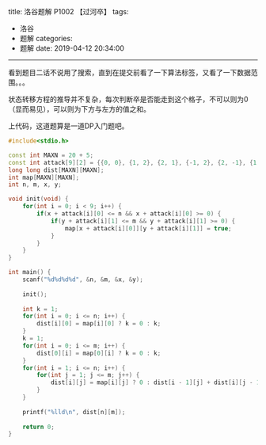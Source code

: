 title: 洛谷题解 P1002 【过河卒】
tags:
  - 洛谷
  - 题解
categories:
  - 题解
date: 2019-04-12 20:34:00
---

看到题目二话不说用了搜索，直到在提交前看了一下算法标签，又看了一下数据范围。。。

状态转移方程的推导并不复杂，每次判断卒是否能走到这个格子，不可以则为0（显而易见），可以则为下方与左方的值之和。

上代码，这道题算是一道DP入门题吧。

```cpp
#include<stdio.h>

const int MAXN = 20 + 5;
const int attack[9][2] = {{0, 0}, {1, 2}, {2, 1}, {-1, 2}, {2, -1}, {1, -2}, {-2, 1}, {-1, -2}, {-2, -1}};
long long dist[MAXN][MAXN];
int map[MAXN][MAXN];
int n, m, x, y;

void init(void) {
    for(int i = 0; i < 9; i++) {
        if(x + attack[i][0] <= n && x + attack[i][0] >= 0) {
            if(y + attack[i][1] <= m && y + attack[i][1] >= 0) {
                map[x + attack[i][0]][y + attack[i][1]] = true;
            }
        }
    }
}

int main() {
    scanf("%d%d%d%d", &n, &m, &x, &y);
    
    init();
    
    int k = 1;
    for(int i = 0; i <= n; i++) {
        dist[i][0] = map[i][0] ? k = 0 : k;
    }
    k = 1;
    for(int i = 0; i <= m; i++) {
        dist[0][i] = map[0][i] ? k = 0 : k;
    }
    for(int i = 1; i <= n; i++) {
        for(int j = 1; j <= m; j++) {
            dist[i][j] = map[i][j] ? 0 : dist[i - 1][j] + dist[i][j - 1];
        }
    }
    
    printf("%lld\n", dist[n][m]);
    
    return 0;
}
```
